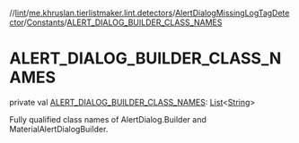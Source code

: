 //[lint](../../../../index.md)/[me.khruslan.tierlistmaker.lint.detectors](../../index.md)/[AlertDialogMissingLogTagDetector](../index.md)/[Constants](index.md)/[ALERT_DIALOG_BUILDER_CLASS_NAMES](-a-l-e-r-t_-d-i-a-l-o-g_-b-u-i-l-d-e-r_-c-l-a-s-s_-n-a-m-e-s.md)

# ALERT_DIALOG_BUILDER_CLASS_NAMES

private val [ALERT_DIALOG_BUILDER_CLASS_NAMES](-a-l-e-r-t_-d-i-a-l-o-g_-b-u-i-l-d-e-r_-c-l-a-s-s_-n-a-m-e-s.md): [List](https://kotlinlang.org/api/latest/jvm/stdlib/kotlin.collections/-list/index.html)&lt;[String](https://kotlinlang.org/api/latest/jvm/stdlib/kotlin/-string/index.html)&gt;

Fully qualified class names of AlertDialog.Builder and MaterialAlertDialogBuilder.
